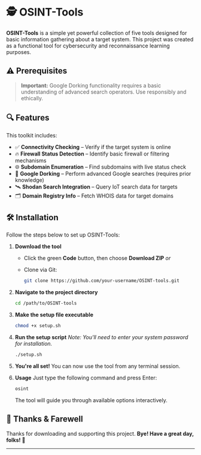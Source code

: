 # 🕵️ OSINT-Tools

**OSINT-Tools** is a simple yet powerful collection of five tools designed for basic information gathering about a target system.
This project was created as a functional tool for cybersecurity and reconnaissance learning purposes.

## ⚠️ Prerequisites

> **Important:**
> Google Dorking functionality requires a basic understanding of advanced search operators. Use responsibly and ethically.

## 🔍 Features

This toolkit includes:

* ✅ **Connectivity Checking** – Verify if the target system is online
* 🔥 **Firewall Status Detection** – Identify basic firewall or filtering mechanisms
* 🌐 **Subdomain Enumeration** – Find subdomains with live status check
* 🔎 **Google Dorking** – Perform advanced Google searches (requires prior knowledge)
* 🛰️ **Shodan Search Integration** – Query IoT search data for targets
* 🗂️ **Domain Registry Info** – Fetch WHOIS data for target domains


## 🛠️ Installation

Follow the steps below to set up OSINT-Tools:

1. **Download the tool**

   * Click the green **Code** button, then choose **Download ZIP**
     *or*
   * Clone via Git:

     ```bash
     git clone https://github.com/your-username/OSINT-tools.git
     ```

2. **Navigate to the project directory**

   ```bash
   cd /path/to/OSINT-tools
   ```

3. **Make the setup file executable**

   ```bash
   chmod +x setup.sh
   ```

4. **Run the setup script**
   *Note: You'll need to enter your system password for installation.*

   ```bash
   ./setup.sh
   ```

5. **You're all set!**
   You can now use the tool from any terminal session.

6. **Usage**
   Just type the following command and press Enter:

   ```bash
   osint
   ```

   The tool will guide you through available options interactively.




## 🙏 Thanks & Farewell

Thanks for downloading and supporting this project.
**Bye! Have a great day, folks! 👋**

---
